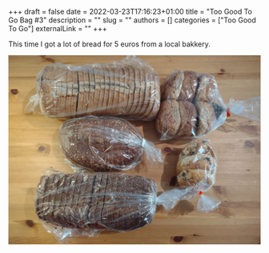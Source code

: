 +++ 
draft = false
date = 2022-03-23T17:16:23+01:00
title = "Too Good To Go Bag #3"
description = ""
slug = ""
authors = []
categories = ["Too Good To Go"]
externalLink = ""
+++

This time I got a lot of bread for 5 euros from a local bakkery.

![Too Good To Go bag 3](/images/too-good-to-go-3.jpeg)
